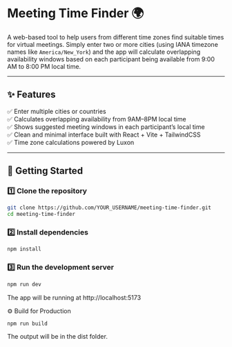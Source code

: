 # Meeting Time Finder 🌍

A web-based tool to help users from different time zones find suitable times for virtual meetings. Simply enter two or more cities (using IANA timezone names like `America/New_York`) and the app will calculate overlapping availability windows based on each participant being available from 9:00 AM to 8:00 PM local time.

---

## ✨ Features

✅ Enter multiple cities or countries  
✅ Calculates overlapping availability from 9AM–8PM local time  
✅ Shows suggested meeting windows in each participant’s local time  
✅ Clean and minimal interface built with React + Vite + TailwindCSS  
✅ Time zone calculations powered by Luxon

---

## 🚀 Getting Started

### 1️⃣ Clone the repository

```bash
git clone https://github.com/YOUR_USERNAME/meeting-time-finder.git
cd meeting-time-finder
```
### 2️⃣ Install dependencies
```bash
npm install
```
### 3️⃣ Run the development server
```bash
npm run dev
```
The app will be running at http://localhost:5173

⚙️ Build for Production
```bash
npm run build
```
The output will be in the dist folder.
